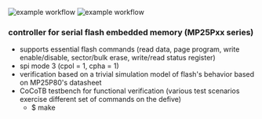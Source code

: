 ![example workflow](https://github.com/npatsiatzis/serial_flash_controller/actions/workflows/regression.yml/badge.svg)
![example workflow](https://github.com/npatsiatzis/serial_flash_controller/actions/workflows/coverage.yml/badge.svg)

### controller for serial flash embedded memory (MP25Pxx series)


- supports essential flash commands (read data, page program, write enable/disable, sector/bulk erase, write/read status register)
- spi mode 3 (cpol = 1, cpha = 1)
- verification based on a trivial simulation model of flash's behavior based on MP25P80's datasheet
- CoCoTB testbench for functional verification (various test scenarios exercise different set of commands on the defive)
    - $ make


